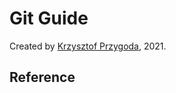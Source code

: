 # Git Guide

Created by [Krzysztof Przygoda](https://github.com/KrzysztofPrzygoda), 2021.

## Reference
